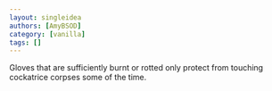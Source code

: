 ```yaml
---
layout: singleidea
authors: [AmyBSOD]
category: [vanilla]
tags: []
---
```

Gloves that are sufficiently burnt or rotted only protect from touching cockatrice corpses some of the time.

